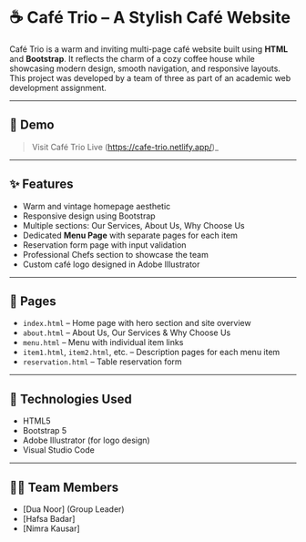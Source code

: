 # ☕ Café Trio – A Stylish Café Website

Café Trio is a warm and inviting multi-page café website built using **HTML** and **Bootstrap**. It reflects the charm of a cozy coffee house while showcasing modern design, smooth navigation, and responsive layouts. This project was developed by a team of three as part of an academic web development assignment.


---

## 🎥 Demo

> Visit Café Trio Live (https://cafe-trio.netlify.app/)_  

---

## ✨ Features

- Warm and vintage homepage aesthetic
- Responsive design using Bootstrap
- Multiple sections: Our Services, About Us, Why Choose Us
- Dedicated **Menu Page** with separate pages for each item
- Reservation form page with input validation
- Professional Chefs section to showcase the team
- Custom café logo designed in Adobe Illustrator

---

## 📄 Pages

- `index.html` – Home page with hero section and site overview
- `about.html` – About Us, Our Services & Why Choose Us
- `menu.html` – Menu with individual item links
- `item1.html`, `item2.html`, etc. – Description pages for each menu item
- `reservation.html` – Table reservation form

---

## 🧰 Technologies Used

- HTML5  
- Bootstrap 5  
- Adobe Illustrator (for logo design)  
- Visual Studio Code  

---

## 👨‍💻 Team Members

- [Dua Noor] (Group Leader)  
- [Hafsa Badar]  
- [Nimra Kausar]  

